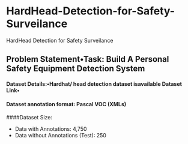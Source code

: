 # HardHead-Detection-for-Safety-Surveilance
HardHead Detection for Safety Surveilance

## **Problem Statement•Task: Build A Personal Safety Equipment Detection System**

#### Dataset Details:•Hardhat/ head detection dataset isavailable Dataset Link•
#### Dataset annotation format: Pascal VOC (XMLs)
####Dataset Size:
* Data with Annotations: 4,750
* Data without Annotations (Test): 250
